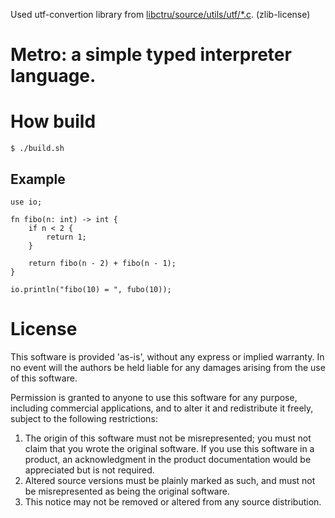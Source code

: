 Used utf-convertion library from
[libctru/source/utils/utf/*.c](https://github.com/devkitPro/libctru/tree/master/libctru/source/util/utf). (zlib-license)

# Metro: a simple typed interpreter language.

# How build
```
$ ./build.sh
```

## Example
```
use io;

fn fibo(n: int) -> int {
    if n < 2 {
        return 1;
    }

    return fibo(n - 2) + fibo(n - 1);
}

io.println("fibo(10) = ", fubo(10));
```


# License

  This software is provided 'as-is', without any express or implied
  warranty.  In no event will the authors be held liable for any
  damages arising from the use of this software.

  Permission is granted to anyone to use this software for any
  purpose, including commercial applications, and to alter it and
  redistribute it freely, subject to the following restrictions:

  1. The origin of this software must not be misrepresented; you
     must not claim that you wrote the original software. If you use
     this software in a product, an acknowledgment in the product
     documentation would be appreciated but is not required.
  2. Altered source versions must be plainly marked as such, and
     must not be misrepresented as being the original software.
  3. This notice may not be removed or altered from any source
     distribution.